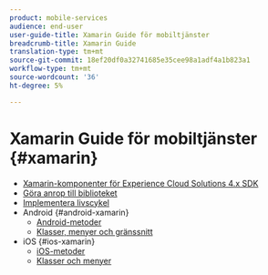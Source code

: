 ```yaml
---
product: mobile-services
audience: end-user
user-guide-title: Xamarin Guide för mobiltjänster
breadcrumb-title: Xamarin Guide
translation-type: tm+mt
source-git-commit: 18ef20df0a32741685e35cee98a1adf4a1b823a1
workflow-type: tm+mt
source-wordcount: '36'
ht-degree: 5%

---
```



# Xamarin Guide för mobiltjänster {#xamarin}

+ [Xamarin-komponenter för Experience Cloud Solutions 4.x SDK](get-started.md)
+ [Göra anrop till biblioteket](library-calls.md)
+ [Implementera livscykel](lifecycle.md)
+ Android {#android-xamarin}
   + [Android-metoder](c-android/methods-android.md)
   + [Klasser, menyer och gränssnitt](c-android/c-classes-enums-interfaces.md)
+ iOS {#ios-xamarin}
   + [iOS-metoder](c-ios/methods-ios.md)
   + [Klasser och menyer](c-ios/c-classes-enums-constants.md)
